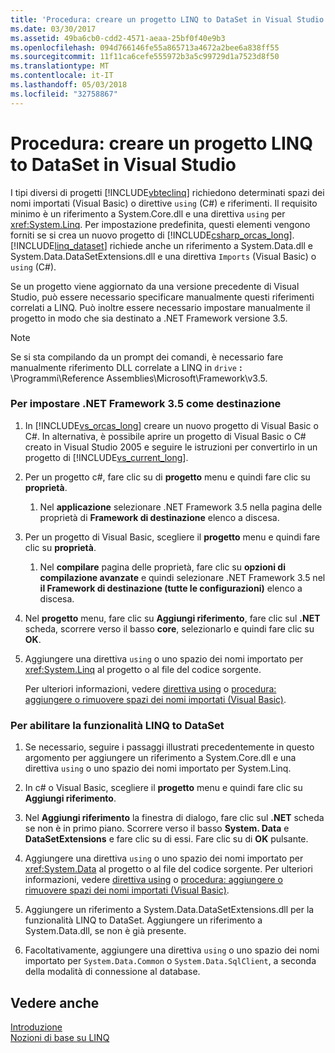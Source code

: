 ```yaml
---
title: 'Procedura: creare un progetto LINQ to DataSet in Visual Studio'
ms.date: 03/30/2017
ms.assetid: 49ba6cb0-cdd2-4571-aeaa-25bf0f40e9b3
ms.openlocfilehash: 094d766146fe55a865713a4672a2bee6a838ff55
ms.sourcegitcommit: 11f11ca6cefe555972b3a5c99729d1a7523d8f50
ms.translationtype: MT
ms.contentlocale: it-IT
ms.lasthandoff: 05/03/2018
ms.locfileid: "32758867"
---
```

# <a name="how-to-create-a-linq-to-dataset-project-in-visual-studio"></a>Procedura: creare un progetto LINQ to DataSet in Visual Studio
I tipi diversi di progetti [!INCLUDE[vbteclinq](../../../../includes/vbteclinq-md.md)] richiedono determinati spazi dei nomi importati (Visual Basic) o direttive `using` (C#) e riferimenti. Il requisito minimo è un riferimento a System.Core.dll e una direttiva `using` per <xref:System.Linq>. Per impostazione predefinita, questi elementi vengono forniti se si crea un nuovo progetto di [!INCLUDE[csharp_orcas_long](../../../../includes/csharp-orcas-long-md.md)]. [!INCLUDE[linq_dataset](../../../../includes/linq-dataset-md.md)] richiede anche un riferimento a System.Data.dll e System.Data.DataSetExtensions.dll e una direttiva `Imports` (Visual Basic) o `using` (C#).  
  
 Se un progetto viene aggiornato da una versione precedente di Visual Studio, può essere necessario specificare manualmente questi riferimenti correlati a LINQ. Può inoltre essere necessario impostare manualmente il progetto in modo che sia destinato a .NET Framework versione 3.5.  
  
> [!NOTE]
>  Se si sta compilando da un prompt dei comandi, è necessario fare manualmente riferimento DLL correlate a LINQ in `drive` **:** \Programmi\Reference Assemblies\Microsoft\Framework\v3.5.  
  
### <a name="to-target-the-net-framework-35"></a>Per impostare .NET Framework 3.5 come destinazione  
  
1.  In [!INCLUDE[vs_orcas_long](../../../../includes/vs-orcas-long-md.md)] creare un nuovo progetto di Visual Basic o C#. In alternativa, è possibile aprire un progetto di Visual Basic o C# creato in Visual Studio 2005 e seguire le istruzioni per convertirlo in un progetto di [!INCLUDE[vs_current_long](../../../../includes/vs-current-long-md.md)].  
  
2.  Per un progetto c#, fare clic su di **progetto** menu e quindi fare clic su **proprietà**.  
  
    1.  Nel **applicazione** selezionare .NET Framework 3.5 nella pagina delle proprietà di **Framework di destinazione** elenco a discesa.  
  
3.  Per un progetto di Visual Basic, scegliere il **progetto** menu e quindi fare clic su **proprietà**.  
  
    1.  Nel **compilare** pagina delle proprietà, fare clic su **opzioni di compilazione avanzate** e quindi selezionare .NET Framework 3.5 nel **il Framework di destinazione (tutte le configurazioni)** elenco a discesa.  
  
4.  Nel **progetto** menu, fare clic su **Aggiungi riferimento**, fare clic sul **.NET** scheda, scorrere verso il basso **core**, selezionarlo e quindi fare clic su  **OK**.  
  
5.  Aggiungere una direttiva `using` o uno spazio dei nomi importato per <xref:System.Linq> al progetto o al file del codice sorgente.  
  
     Per ulteriori informazioni, vedere [direttiva using](~/docs/csharp/language-reference/keywords/using-directive.md) o [procedura: aggiungere o rimuovere spazi dei nomi importati (Visual Basic)](/visualstudio/ide/how-to-add-or-remove-imported-namespaces-visual-basic).  
  
### <a name="to-enable-linq-to-dataset-functionality"></a>Per abilitare la funzionalità LINQ to DataSet  
  
1.  Se necessario, seguire i passaggi illustrati precedentemente in questo argomento per aggiungere un riferimento a System.Core.dll e una direttiva `using` o uno spazio dei nomi importato per System.Linq.  
  
2.  In c# o Visual Basic, scegliere il **progetto** menu e quindi fare clic su **Aggiungi riferimento**.  
  
3.  Nel **Aggiungi riferimento** la finestra di dialogo, fare clic sul **.NET** scheda se non è in primo piano. Scorrere verso il basso **System. Data** e **DataSetExtensions** e fare clic su di essi. Fare clic su di **OK** pulsante.  
  
4.  Aggiungere una direttiva `using` o uno spazio dei nomi importato per <xref:System.Data> al progetto o al file del codice sorgente. Per ulteriori informazioni, vedere [direttiva using](~/docs/csharp/language-reference/keywords/using-directive.md) o [procedura: aggiungere o rimuovere spazi dei nomi importati (Visual Basic)](/visualstudio/ide/how-to-add-or-remove-imported-namespaces-visual-basic).  
  
5.  Aggiungere un riferimento a System.Data.DataSetExtensions.dll per la funzionalità LINQ to DataSet. Aggiungere un riferimento a System.Data.dll, se non è già presente.  
  
6.  Facoltativamente, aggiungere una direttiva `using` o uno spazio dei nomi importato per `System.Data.Common` o `System.Data.SqlClient`, a seconda della modalità di connessione al database.  
  
## <a name="see-also"></a>Vedere anche  
 [Introduzione](../../../../docs/framework/data/adonet/getting-started-linq-to-dataset.md)  
 [Nozioni di base su LINQ](http://msdn.microsoft.com/library/6cc9af04-950a-4cc3-83d4-2aeb4abe4de9)
